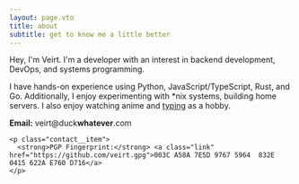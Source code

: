 ```yaml
---
layout: page.vto
title: about
subtitle: get to know me a little better
---
```


<div class="about__content">
  <p class="about__intro">
      Hey, I'm Veirt. I'm a developer with an interest in backend development, DevOps, and systems programming.
  </p>
  
  <p class="about__description">
      I have hands-on experience using Python, JavaScript/TypeScript, Rust, and Go.
      Additionally, I enjoy experimenting with *nix systems, building home servers.
      I also enjoy watching anime and <a class="link" href="https://typingstats.com/profile/veirt">typing</a> as a hobby.
  </p>
  
  <div class="contact__info">
    <p class="contact__item">
      <strong>Email:</strong> <span class="email">veirt@duck<b>whatever</b>.com</span>
    </p>
    
    <p class="contact__item">
      <strong>PGP Fingerprint:</strong> <a class="link" href="https://github.com/veirt.gpg">003C A58A 7E5D 9767 5964  832E 0415 622A E760 D716</a>
    </p>
  </div>
</div>
